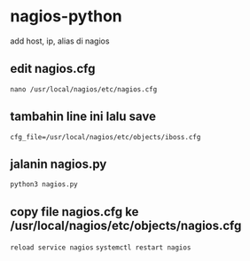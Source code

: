 # nagios-python
add host, ip, alias di nagios

## edit nagios.cfg
```nano /usr/local/nagios/etc/nagios.cfg```

## tambahin line ini lalu save
```cfg_file=/usr/local/nagios/etc/objects/iboss.cfg```

## jalanin nagios.py

```python3 nagios.py```


## copy file nagios.cfg ke /usr/local/nagios/etc/objects/nagios.cfg

```reload service nagios```
```systemctl restart nagios```
